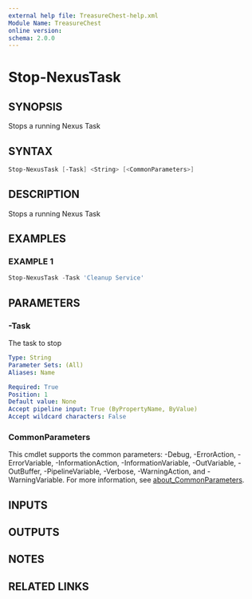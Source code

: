 ```yaml
---
external help file: TreasureChest-help.xml
Module Name: TreasureChest
online version:
schema: 2.0.0
---
```


# Stop-NexusTask

## SYNOPSIS

Stops a running Nexus Task

## SYNTAX

```powershell
Stop-NexusTask [-Task] <String> [<CommonParameters>]
```

## DESCRIPTION

Stops a running Nexus Task

## EXAMPLES

### EXAMPLE 1

```powershell
Stop-NexusTask -Task 'Cleanup Service'
```

## PARAMETERS

### -Task

The task to stop

```yaml
Type: String
Parameter Sets: (All)
Aliases: Name

Required: True
Position: 1
Default value: None
Accept pipeline input: True (ByPropertyName, ByValue)
Accept wildcard characters: False
```

### CommonParameters

This cmdlet supports the common parameters: -Debug, -ErrorAction, -ErrorVariable, -InformationAction, -InformationVariable, -OutVariable, -OutBuffer, -PipelineVariable, -Verbose, -WarningAction, and -WarningVariable. For more information, see [about_CommonParameters](http://go.microsoft.com/fwlink/?LinkID=113216).

## INPUTS

## OUTPUTS

## NOTES

## RELATED LINKS
